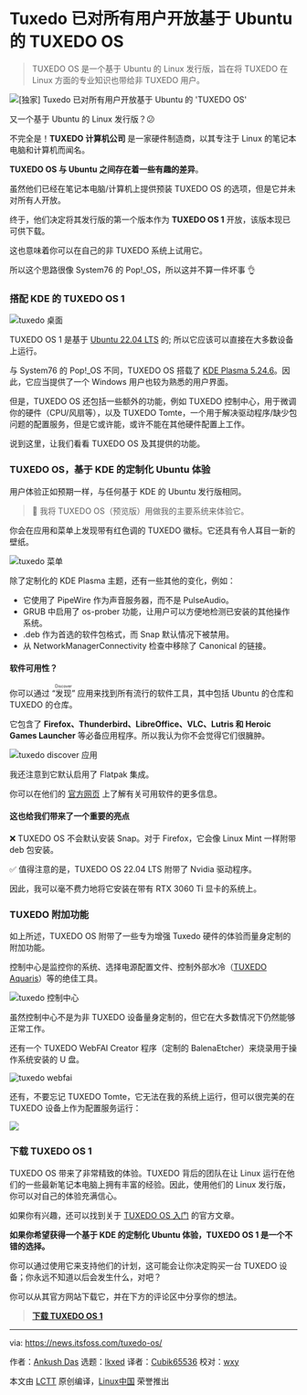 [#]: subject: "[Exclusive] Tuxedo Makes Ubuntu-based 'TUXEDO OS' Available For All"
[#]: via: "https://news.itsfoss.com/tuxedo-os/"
[#]: author: "Ankush Das https://news.itsfoss.com/author/ankush/"
[#]: collector: "lkxed"
[#]: translator: "Cubik65536"
[#]: reviewer: "wxy"
[#]: publisher: " "
[#]: url: " "

Tuxedo 已对所有用户开放基于 Ubuntu 的 TUXEDO OS
======

> TUXEDO OS 是一个基于 Ubuntu 的 Linux 发行版，旨在将 TUXEDO 在 Linux 方面的专业知识也带给非 TUXEDO 用户。

![[独家] Tuxedo 已对所有用户开放基于 Ubuntu 的 'TUXEDO OS'][1]

又一个基于 Ubuntu 的 Linux 发行版？😕

不完全是！**TUXEDO 计算机公司** 是一家硬件制造商，以其专注于 Linux 的笔记本电脑和计算机而闻名。

**TUXEDO OS 与 Ubuntu 之间存在着一些有趣的差异**。

虽然他们已经在笔记本电脑/计算机上提供预装 TUXEDO OS 的选项，但是它并未对所有人开放。

终于，他们决定将其发行版的第一个版本作为 **TUXEDO OS 1** 开放，该版本现已可供下载。

这也意味着你可以在自己的非 TUXEDO 系统上试用它。

所以这个思路很像 System76 的 Pop!_OS，所以这并不算一件坏事 👌

### 搭配 KDE 的 TUXEDO OS 1

![tuxedo 桌面][2]

TUXEDO OS 1 是基于 [Ubuntu 22.04 LTS][3] 的; 所以它应该可以直接在大多数设备上运行。

与 System76 的 Pop!_OS 不同，TUXEDO OS 搭载了 [KDE Plasma 5.24.6][4]。因此，它应当提供了一个 Windows 用户也较为熟悉的用户界面。

但是，TUXEDO OS 还包括一些额外的功能，例如 TUXEDO 控制中心，用于微调你的硬件（CPU/风扇等），以及 TUXEDO Tomte，一个用于解决驱动程序/缺少包问题的配置服务，但是它或许能，或许不能在其他硬件配置上工作。

说到这里，让我们看看 TUXEDO OS 及其提供的功能。

### TUXEDO OS，基于 KDE 的定制化 Ubuntu 体验

用户体验正如预期一样，与任何基于 KDE 的 Ubuntu 发行版相同。

> 📣 我将 TUXEDO OS（预览版）用做我的主要系统来体验它。

你会在应用和菜单上发现带有红色调的 TUXEDO 徽标。它还具有令人耳目一新的壁纸。

![tuxedo 菜单][5]

除了定制化的 KDE Plasma 主题，还有一些其他的变化，例如：

* 它使用了 PipeWire 作为声音服务器，而不是 PulseAudio。
* GRUB 中启用了 os-prober 功能，让用户可以方便地检测已安装的其他操作系统。
* .deb 作为首选的软件包格式，而 Snap 默认情况下被禁用。
* 从 NetworkManagerConnectivity 检查中移除了 Canonical 的链接。

#### 软件可用性？

你可以通过 “<ruby>发现<rt>Discover</rt></ruby>” 应用来找到所有流行的软件工具，其中包括 Ubuntu 的仓库和 TUXEDO 的仓库。

它包含了 **Firefox、Thunderbird、LibreOffice、VLC、Lutris 和 Heroic Games Launcher** 等必备应用程序。所以我认为你不会觉得它们很臃肿。

![tuxedo discover 应用][10]

我还注意到它默认启用了 Flatpak 集成。

你可以在他们的 [官方网页][11] 上了解有关可用软件的更多信息。

#### 这也给我们带来了一个重要的亮点

❌ TUXEDO OS 不会默认安装 Snap。对于 Firefox，它会像 Linux Mint 一样附带 deb 包安装。

✅ 值得注意的是，TUXEDO OS 22.04 LTS 附带了 Nvidia 驱动程序。

因此，我可以毫不费力地将它安装在带有 RTX 3060 Ti 显卡的系统上。

### TUXEDO 附加功能

如上所述，TUXEDO OS 附带了一些专为增强 Tuxedo 硬件的体验而量身定制的附加功能。

控制中心是监控你的系统、选择电源配置文件、控制外部水冷（[TUXEDO Aquaris][12]）等的绝佳工具。

![tuxedo 控制中心][13]

虽然控制中心不是为非 TUXEDO 设备量身定制的，但它在大多数情况下仍然能够正常工作。

还有一个 TUXEDO WebFAI Creator 程序（定制的 BalenaEtcher）来烧录用于操作系统安装的 U 盘。

![tuxedo webfai][14]

还有，不要忘记 TUXEDO Tomte，它无法在我的系统上运行，但可以很完美的在 TUXEDO 设备上作为配置服务运行：

![][15]

### 下载 TUXEDO OS 1

TUXEDO OS 带来了非常精致的体验。TUXEDO 背后的团队在让 Linux 运行在他们的一些最新笔记本电脑上拥有丰富的经验。因此，使用他们的 Linux 发行版，你可以对自己的体验充满信心。

如果你有兴趣，还可以找到关于 [TUXEDO OS 入门][16] 的官方文章。

**如果你希望获得一个基于 KDE 的定制化 Ubuntu 体验，TUXEDO OS 1 是一个不错的选择。**

你可以通过使用它来支持他们的计划，这可能会让你决定购买一台 TUXEDO 设备；你永远不知道以后会发生什么，对吧？

你可以从其官方网站下载它，并在下方的评论区中分享你的想法。

> **[下载 TUXEDO OS 1][17]**

--------------------------------------------------------------------------------

via: https://news.itsfoss.com/tuxedo-os/

作者：[Ankush Das][a]
选题：[lkxed][b]
译者：[Cubik65536](https://github.com/Cubik65536)
校对：[wxy](https://github.com/wxy)

本文由 [LCTT](https://github.com/LCTT/TranslateProject) 原创编译，[Linux中国](https://linux.cn/) 荣誉推出

[a]: https://news.itsfoss.com/author/ankush/
[b]: https://github.com/lkxed
[1]: https://news.itsfoss.com/content/images/size/w1200/2022/09/tuxedo-os-1.png
[2]: https://news.itsfoss.com/content/images/2022/09/tuxedo-home.jpg
[3]: https://news.itsfoss.com/ubuntu-22-04-release/
[4]: https://news.itsfoss.com/kde-plasma-5-24-lts-release/
[5]: https://news.itsfoss.com/content/images/2022/09/tuxedo-menu.png
[6]: https://itsfoss.com/properly-theme-kde-plasma/
[7]: https://itsfoss.com/properly-theme-kde-plasma/
[8]: https://itsfoss.com/get-linux-laptops/
[9]: https://itsfoss.com/get-linux-laptops/
[10]: https://news.itsfoss.com/content/images/2022/09/tuxedo-os-repositories.png
[11]: https://www.tuxedocomputers.com/en/Featured-KDEs-outstanding-applications-and-tools.tuxedo
[12]: https://www.tuxedocomputers.com/en/TUXEDO-Aquaris.tuxedo
[13]: https://news.itsfoss.com/content/images/2022/09/tuxedo-os-control-center.png
[14]: https://news.itsfoss.com/content/images/2022/09/tuxedo-webfai.jpg
[15]: https://news.itsfoss.com/content/images/2022/09/tuxedo-tomte.jpg
[16]: https://www.tuxedocomputers.com/en/First-Steps-with-TUXEDO-OS.tuxedo
[17]: https://www.tuxedocomputers.com/os
[18]: https://www.humblebundle.com/books/linux-no-starch-press-books?partner=itsfoss
